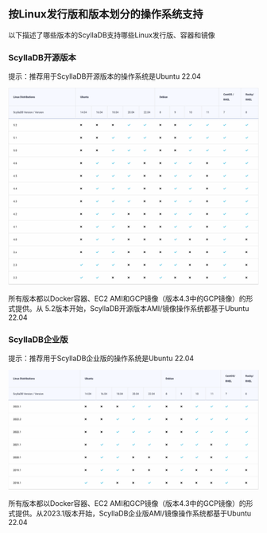 ## 按Linux发行版和版本划分的操作系统支持

以下描述了哪些版本的ScyllaDB支持哪些Linux发行版、容器和镜像

### ScyllaDB开源版本

提示：推荐用于ScyllaDB开源版本的操作系统是Ubuntu 22.04

![](../../图片/2023-08-07-16-03-37-image.png)

所有版本都以Docker容器、EC2 AMI和GCP镜像（版本4.3中的GCP镜像）的形式提供。从 5.2版本开始，ScyllaDB开源版本AMI/镜像操作系统都基于Ubuntu 22.04

### ScyllaDB企业版

提示：推荐用于ScyllaDB企业版的操作系统是Ubuntu 22.04

![](../../图片/2023-08-07-16-08-25-image.png?msec=1697423718296)

所有版本都以Docker容器、EC2 AMI和GCP镜像（版本4.3中的GCP镜像）的形式提供。从2023.1版本开始，ScyllaDB企业版AMI/镜像操作系统都基于Ubuntu 22.04